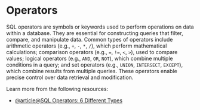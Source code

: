 # Operators

SQL operators are symbols or keywords used to perform operations on data within a database. They are essential for constructing queries that filter, compare, and manipulate data. Common types of operators include arithmetic operators (e.g., `+`, `-`, `*`, `/`), which perform mathematical calculations; comparison operators (e.g., `=`, `!=`, `<`, `>`), used to compare values; logical operators (e.g., `AND`, `OR`, `NOT`), which combine multiple conditions in a query; and set operators (e.g., `UNION`, `INTERSECT`, `EXCEPT`), which combine results from multiple queries. These operators enable precise control over data retrieval and modification.

Learn more from the following resources:

- [@article@SQL Operators: 6 Different Types](https://www.dataquest.io/blog/sql-operators/)